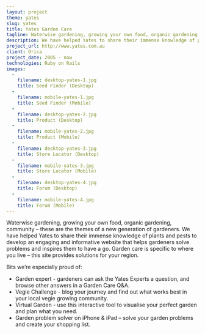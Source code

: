 ```yaml
---
layout: project
theme: yates
slug: yates
title: Yates Garden Care
tagline: Waterwise gardening, growing your own food, organic gardening, community
description: We have helped Yates to share their immense knowledge of plants and pests to develop an engaging and informative website that helps gardeners solve problems and inspires them to have a go
project_url: http://www.yates.com.au
client: Orica
project_date: 2005 - now
technologies: Ruby on Rails
images:
  -
    filename: desktop-yates-1.jpg
    title: Seed Finder (Desktop)
  -
    filename: mobile-yates-1.jpg
    title: Seed Finder (Mobile)
  -
    filename: desktop-yates-2.jpg
    title: Product (Desktop)
  -
    filename: mobile-yates-2.jpg
    title: Product (Mobile)
  -
    filename: desktop-yates-3.jpg
    title: Store Locator (Desktop)
  -
    filename: mobile-yates-3.jpg
    title: Store Locator (Mobile)
  -
    filename: desktop-yates-4.jpg
    title: Forum (Desktop)
  -
    filename: mobile-yates-4.jpg
    title: Forum (Mobile)
---
```


Waterwise gardening, growing your own food, organic gardening, community – these are the themes of a new generation of gardeners. We have helped Yates to share their immense knowledge of plants and pests to develop an engaging and informative website that helps gardeners solve problems and inspires them to have a go. Garden care is specific to where you live – this site provides solutions for your region.

Bits we’re especially proud of:

* Garden expert - gardeners can ask the Yates Experts a question, and browse other answers in a Garden Care Q&A.
* Vegie Challenge - blog your journey and find out what works best in your local vegie growing community.
* Virtual Garden - use this interactive tool to visualise your perfect garden and plan what you need.
* Garden problem solver on iPhone & iPad – solve your garden problems and create your shopping list.
